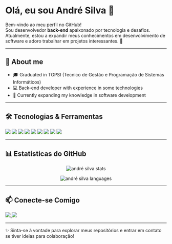 # Olá, eu sou André Silva 👋

Bem-vindo ao meu perfil no GitHub!  
Sou desenvolvedor **back-end** apaixonado por tecnologia e desafios.  
Atualmente, estou a expandir meus conhecimentos em desenvolvimento de software e adoro trabalhar em projetos interessantes. 🚀

---

## 📌 About me
- 🎓 Graduated in TGPSI (Tecnico de Gestão e Programação de Sistemas Informáticos)
- 💻 Back-end developer with experience in some technologies
- 🌱 Currently expanding my knowledge in software development
---

## 🛠️ Tecnologias & Ferramentas  

<p align="left">
  <img src="https://img.shields.io/badge/C-00599C?style=for-the-badge&logo=c&logoColor=white" />
  <img src="https://img.shields.io/badge/C%23-239120?style=for-the-badge&logo=c-sharp&logoColor=white" />
  <img src="https://img.shields.io/badge/JavaScript-F7DF1E?style=for-the-badge&logo=javascript&logoColor=black" />
  <img src="https://img.shields.io/badge/TypeScript-007ACC?style=for-the-badge&logo=typescript&logoColor=white" />
  <img src="https://img.shields.io/badge/React-20232A?style=for-the-badge&logo=react&logoColor=61DAFB" />
  <img src="https://img.shields.io/badge/React_Native-20232A?style=for-the-badge&logo=react&logoColor=61DAFB" />
  <img src="https://img.shields.io/badge/MySQL-4479A1?style=for-the-badge&logo=mysql&logoColor=white" />
  <img src="https://img.shields.io/badge/HTML5-E34F26?style=for-the-badge&logo=html5&logoColor=white" />
  <img src="https://img.shields.io/badge/CSS3-1572B6?style=for-the-badge&logo=css3&logoColor=white" />
</p>

---

## 📊 Estatísticas do GitHub  

<p align="center">
  <img src="https://github-readme-stats.vercel.app/api?username=afasilva&show_icons=true&theme=radical" alt="andré silva stats" />
</p>

<p align="center">
  <img src="https://github-readme-stats.vercel.app/api/top-langs?username=afasilva&layout=compact&langs_count=8&theme=radical" alt="andré silva languages" />
</p>

---

## 📫 Conecte-se Comigo  

<p align="left">
  <a href="https://linkedin.com/in/andré silva" target="blank">
    <img src="https://img.shields.io/badge/LinkedIn-0077B5?style=for-the-badge&logo=linkedin&logoColor=white" />
  </a>
  <a href="mailto:seuemail@gmail.com">
    <img src="https://img.shields.io/badge/Gmail-D14836?style=for-the-badge&logo=gmail&logoColor=white" />
  </a>
</p>

---

✨ Sinta-se à vontade para explorar meus repositórios e entrar em contato se tiver ideias para colaboração!
